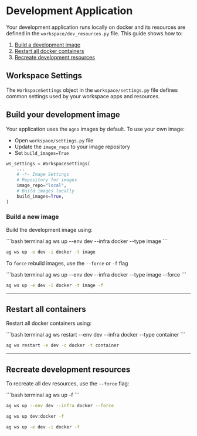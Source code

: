 # Development Application

Your development application runs locally on docker and its resources are defined in the `workspace/dev_resources.py` file. This guide shows how to:

1. [Build a development image](#build-your-development-image)
2. [Restart all docker containers](#restart-all-containers)
3. [Recreate development resources](#recreate-development-resources)

## Workspace Settings

The `WorkspaceSettings` object in the `workspace/settings.py` file defines common settings used by your workspace apps and resources.

## Build your development image

Your application uses the `agno` images by default. To use your own image:

* Open `workspace/settings.py` file
* Update the `image_repo` to your image repository
* Set `build_images=True`

```python workspace/settings.py
ws_settings = WorkspaceSettings(
    ...
    # -*- Image Settings
    # Repository for images
    image_repo="local",
    # Build images locally
    build_images=True,
)
```

### Build a new image

Build the development image using:

<CodeGroup>
  ```bash terminal
  ag ws up --env dev --infra docker --type image
  ```

  ```bash short options
  ag ws up -e dev -i docker -t image
  ```
</CodeGroup>

To `force` rebuild images, use the `--force` or `-f` flag

<CodeGroup>
  ```bash terminal
  ag ws up --env dev --infra docker --type image --force
  ```

  ```bash short options
  ag ws up -e dev -i docker -t image -f
  ```
</CodeGroup>

***

## Restart all containers

Restart all docker containers using:

<CodeGroup>
  ```bash terminal
  ag ws restart --env dev --infra docker --type container
  ```

  ```bash short options
  ag ws restart -e dev -c docker -t container
  ```
</CodeGroup>

***

## Recreate development resources

To recreate all dev resources, use the `--force` flag:

<CodeGroup>
  ```bash terminal
  ag ws up -f
  ```

  ```bash full options
  ag ws up --env dev --infra docker --force
  ```

  ```bash shorthand
  ag ws up dev:docker -f
  ```

  ```bash short options
  ag ws up -e dev -i docker -f
  ```
</CodeGroup>
